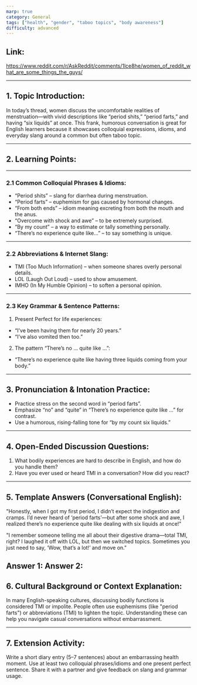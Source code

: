 ```yaml
---
marp: true
category: General
tags: ["health", "gender", "taboo topics", "body awareness"]
difficulty: advanced
---
```

## Link:
https://www.reddit.com/r/AskReddit/comments/1lce8he/women_of_reddit_what_are_some_things_the_guys/

---
## 1. Topic Introduction:
In today’s thread, women discuss the uncomfortable realities of menstruation—with vivid descriptions like “period shits,” “period farts,” and having “six liquids” at once. This frank, humorous conversation is great for English learners because it showcases colloquial expressions, idioms, and everyday slang around a common but often taboo topic.

---
## 2. Learning Points:

---

### 2.1 Common Colloquial Phrases & Idioms:
- “Period shits” – slang for diarrhea during menstruation.
- “Period farts” – euphemism for gas caused by hormonal changes.
- “From both ends” – idiom meaning excreting from both the mouth and the anus.
- “Overcome with shock and awe” – to be extremely surprised.
- “By my count” – a way to estimate or tally something personally.
- “There’s no experience quite like…” – to say something is unique.

---

### 2.2 Abbreviations & Internet Slang:
- TMI (Too Much Information) – when someone shares overly personal details.
- LOL (Laugh Out Loud) – used to show amusement.
- IMHO (In My Humble Opinion) – to soften a personal opinion.

---

### 2.3 Key Grammar & Sentence Patterns:
1. Present Perfect for life experiences:
- “I’ve been having them for nearly 20 years.”
- “I’ve also vomited then too.”
2. The pattern “There’s no … quite like …”:
- “There’s no experience quite like having three liquids coming from your body.”

---
## 3. Pronunciation & Intonation Practice:

- Practice stress on the second word in “period farts”.
- Emphasize “no” and “quite” in “There’s no experience quite like …” for contrast.
- Use a humorous, rising-falling tone for “by my count six liquids.”
---
## 4. Open-Ended Discussion Questions:
1. What bodily experiences are hard to describe in English, and how do you handle them?
2. Have you ever used or heard TMI in a conversation? How did you react?

---
## 5. Template Answers (Conversational English):
"Honestly, when I got my first period, I didn’t expect the indigestion and cramps. I’d never heard of ‘period farts’—but after some shock and awe, I realized there’s no experience quite like dealing with six liquids at once!"

"I remember someone telling me all about their digestive drama—total TMI, right? I laughed it off with LOL, but then we switched topics. Sometimes you just need to say, ‘Wow, that’s a lot!’ and move on."

**Answer 1:**
**Answer 2:**
---
## 6. Cultural Background or Context Explanation:
In many English-speaking cultures, discussing bodily functions is considered TMI or impolite. People often use euphemisms (like "period farts") or abbreviations (TMI) to lighten the topic. Understanding these can help you navigate casual conversations without embarrassment.

---
## 7. Extension Activity:
Write a short diary entry (5–7 sentences) about an embarrassing health moment. Use at least two colloquial phrases/idioms and one present perfect sentence. Share it with a partner and give feedback on slang and grammar usage.